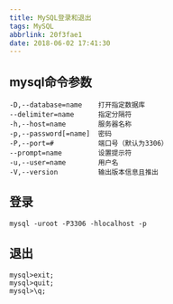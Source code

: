 ```yaml
---
title: MySQL登录和退出
tags: MySQL
abbrlink: 20f3fae1
date: 2018-06-02 17:41:30
---
```



## mysql命令参数
```
-D,--database=name    打开指定数据库 
--delimiter=name      指定分隔符
-h,--host=name        服务器名称
-p,--password[=name]  密码
-P,--port=#           端口号（默认为3306）
--prompt=name         设置提示符
-u,--user=name        用户名
-V,--version          输出版本信息且推出
```
<!--more-->

## 登录
```
mysql -uroot -P3306 -hlocalhost -p
```




## 退出
```
mysql>exit;
mysql>quit;
mysql>\q;
```









